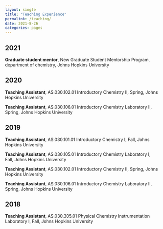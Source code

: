 ```yaml
---
layout: single
title: "Teaching Experience"
permalink: /teaching/
date: 2021-8-26
categories: pages
---
```

## 2021
**Graduate student mentor**, New Graduate Student Mentorship Program, department of chemistry, Johns Hopkins University

## 2020
**Teaching Assistant**, AS.030.102.01 Introductory Chemistry II, Spring, Johns Hopkins University

**Teaching Assistant**, AS.030.106.01 Introductory Chemistry Laboratory II, Spring, Johns Hopkins University

## 2019
**Teaching Assistant**, AS.030.101.01 Introductory Chemistry I, Fall, Johns Hopkins University

**Teaching Assistant**, AS.030.105.01 Introductory Chemistry Laboratory I, Fall, Johns Hopkins University

**Teaching Assistant**, AS.030.102.01 Introductory Chemistry II, Spring, Johns Hopkins University

**Teaching Assistant**, AS.030.106.01 Introductory Chemistry Laboratory II, Spring, Johns Hopkins University

## 2018
**Teaching Assistant**, AS.030.305.01 Physical Chemistry Instrumentation Laboratory I, Fall, Johns Hopkins University
